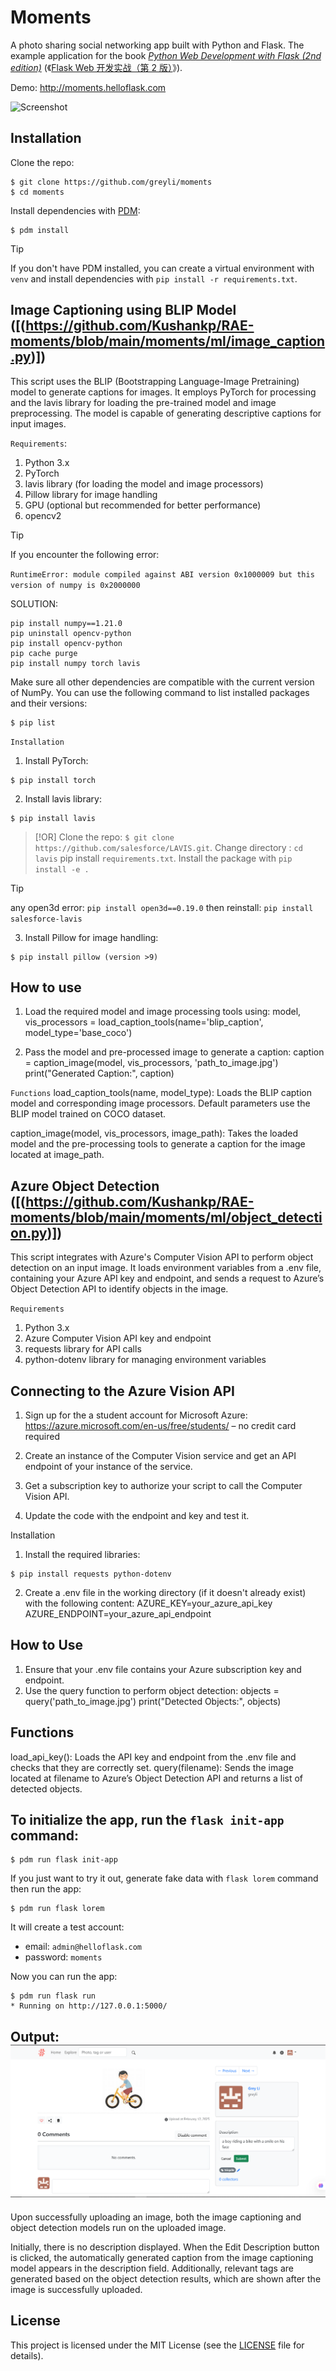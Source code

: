 # Moments

A photo sharing social networking app built with Python and Flask. The example application for the book _[Python Web Development with Flask (2nd edition)](https://helloflask.com/en/book/4)_ (《[Flask Web 开发实战（第 2 版）](https://helloflask.com/book/4)》).

Demo: http://moments.helloflask.com

![Screenshot](demo.png)

## Installation

Clone the repo:

```
$ git clone https://github.com/greyli/moments
$ cd moments
```

Install dependencies with [PDM](https://pdm.fming.dev):

```
$ pdm install
```

> [!TIP]
> If you don't have PDM installed, you can create a virtual environment with `venv` and install dependencies with `pip install -r requirements.txt`.

## Image Captioning using BLIP Model ([(https://github.com/Kushankp/RAE-moments/blob/main/moments/ml/image_caption.py)])

This script uses the BLIP (Bootstrapping Language-Image Pretraining) model to generate captions for images. It employs PyTorch for processing and the lavis library for loading the pre-trained model and image preprocessing. The model is capable of generating descriptive captions for input images.

`Requirements`:

1. Python 3.x
2. PyTorch
3. lavis library (for loading the model and image processors)
4. Pillow library for image handling
5. GPU (optional but recommended for better performance)
6. opencv2

> [!TIP]
> If you encounter the following error:

`RuntimeError: module compiled against ABI version 0x1000009 but this version of numpy is 0x2000000`

SOLUTION:

```
pip install numpy==1.21.0
pip uninstall opencv-python
pip install opencv-python
pip cache purge
pip install numpy torch lavis
```

Make sure all other dependencies are compatible with the current version of NumPy. You can use the following command to list installed packages and their versions:

```
$ pip list
```

`Installation`

1. Install PyTorch:

```
$ pip install torch
```

2. Install lavis library:

```
$ pip install lavis
```

> [!OR]
> Clone the repo: `$ git clone https://github.com/salesforce/LAVIS.git`.
> Change directory : `cd lavis`
> pip install `requirements.txt`.
> Install the package with `pip install -e .`

> [!TIP]
> any open3d error: `pip install open3d==0.19.0`
> then reinstall: `pip install salesforce-lavis`

3. Install Pillow for image handling:

```
$ pip install pillow (version >9)
```

## How to use

1. Load the required model and image processing tools using:
   model, vis_processors = load_caption_tools(name='blip_caption', model_type='base_coco')

2. Pass the model and pre-processed image to generate a caption:
   caption = caption_image(model, vis_processors, 'path_to_image.jpg')
   print("Generated Caption:", caption)

`Functions`
load_caption_tools(name, model_type): Loads the BLIP caption model and corresponding image processors. Default parameters use the BLIP model trained on COCO dataset.

caption_image(model, vis_processors, image_path): Takes the loaded model and the pre-processing tools to generate a caption for the image located at image_path.

## Azure Object Detection ([(https://github.com/Kushankp/RAE-moments/blob/main/moments/ml/object_detection.py)])

This script integrates with Azure's Computer Vision API to perform object detection on an input image. It loads environment variables from a .env file, containing your Azure API key and endpoint, and sends a request to Azure’s Object Detection API to identify objects in the image.

`Requirements`

1. Python 3.x
2. Azure Computer Vision API key and endpoint
3. requests library for API calls
4. python-dotenv library for managing environment variables

## Connecting to the Azure Vision API

1. Sign up for the a student account for Microsoft Azure: https://azure.microsoft.com/en-us/free/students/ – no credit card required

2. Create an instance of the Computer Vision service and get an API endpoint of your instance of the service.

3. Get a subscription key to authorize your script to call the Computer Vision API.

4. Update the code with the endpoint and key and test it.

Installation

1. Install the required libraries:

```
$ pip install requests python-dotenv
```

2. Create a .env file in the working directory (if it doesn't already exist) with the following content:
   AZURE_KEY=your_azure_api_key
   AZURE_ENDPOINT=your_azure_api_endpoint

## How to Use

1. Ensure that your .env file contains your Azure subscription key and endpoint.
2. Use the query function to perform object detection:
   objects = query('path_to_image.jpg')
   print("Detected Objects:", objects)

## Functions

load_api_key(): Loads the API key and endpoint from the .env file and checks that they are correctly set.
query(filename): Sends the image located at filename to Azure’s Object Detection API and returns a list of detected objects.

## To initialize the app, run the `flask init-app` command:

```
$ pdm run flask init-app
```

If you just want to try it out, generate fake data with `flask lorem` command then run the app:

```
$ pdm run flask lorem
```

It will create a test account:

-   email: `admin@helloflask.com`
-   password: `moments`

Now you can run the app:

```
$ pdm run flask run
* Running on http://127.0.0.1:5000/
```

## Output:![OUTPUT](image.png)

Upon successfully uploading an image, both the image captioning and object detection models run on the uploaded image.

Initially, there is no description displayed.
When the Edit Description button is clicked, the automatically generated caption from the image captioning model appears in the description field.
Additionally, relevant tags are generated based on the object detection results, which are shown after the image is successfully uploaded.

## License

This project is licensed under the MIT License (see the
[LICENSE](LICENSE) file for details).
